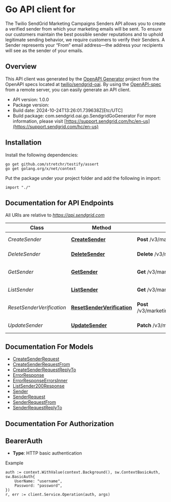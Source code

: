 # Go API client for 

The Twilio SendGrid Marketing Campaigns Senders API allows you to create a verified sender from which your marketing emails will be sent. To ensure our customers maintain the best possible sender reputations and to uphold legitimate sending behavior, we require customers to verify their Senders. A Sender represents your “From” email address—the address your recipients will see as the sender of your emails.

## Overview
This API client was generated by the [OpenAPI Generator](https://openapi-generator.tech) project from the OpenAPI specs located at [twilio/sendgrid-oai](https://github.com/twilio/sendgrid-oai/tree/main/spec).  By using the [OpenAPI-spec](https://www.openapis.org/) from a remote server, you can easily generate an API client.

- API version: 1.0.0
- Package version: 
- Build date: 2024-10-24T13:26:01.739638Z[Etc/UTC]
- Build package: com.sendgrid.oai.go.SendgridGoGenerator
For more information, please visit [https://support.sendgrid.com/hc/en-us](https://support.sendgrid.com/hc/en-us)

## Installation

Install the following dependencies:

```shell
go get github.com/stretchr/testify/assert
go get golang.org/x/net/context
```

Put the package under your project folder and add the following in import:

```golang
import "./"
```

## Documentation for API Endpoints

All URIs are relative to *https://api.sendgrid.com*

Class | Method | HTTP request | Description
------------ | ------------- | ------------- | -------------
*CreateSender* | [**CreateSender**](docs/CreateSender.md#createsender) | **Post** /v3/marketing/senders | Create a Sender
*DeleteSender* | [**DeleteSender**](docs/DeleteSender.md#deletesender) | **Delete** /v3/marketing/senders/{Id} | Delete a Sender
*GetSender* | [**GetSender**](docs/GetSender.md#getsender) | **Get** /v3/marketing/senders/{Id} | Get a specific Sender
*ListSender* | [**ListSender**](docs/ListSender.md#listsender) | **Get** /v3/marketing/senders | Get a list of all Senders
*ResetSenderVerification* | [**ResetSenderVerification**](docs/ResetSenderVerification.md#resetsenderverification) | **Post** /v3/marketing/senders/{Id}/resend_verification | Resend a Sender verification
*UpdateSender* | [**UpdateSender**](docs/UpdateSender.md#updatesender) | **Patch** /v3/marketing/senders/{Id} | Update a Sender


## Documentation For Models

 - [CreateSenderRequest](CreateSenderRequest.md)
 - [CreateSenderRequestFrom](CreateSenderRequestFrom.md)
 - [CreateSenderRequestReplyTo](CreateSenderRequestReplyTo.md)
 - [ErrorResponse](ErrorResponse.md)
 - [ErrorResponseErrorsInner](ErrorResponseErrorsInner.md)
 - [ListSender200Response](ListSender200Response.md)
 - [Sender](Sender.md)
 - [SenderRequest](SenderRequest.md)
 - [SenderRequestFrom](SenderRequestFrom.md)
 - [SenderRequestReplyTo](SenderRequestReplyTo.md)


## Documentation For Authorization



## BearerAuth

- **Type**: HTTP basic authentication

Example

```golang
auth := context.WithValue(context.Background(), sw.ContextBasicAuth, sw.BasicAuth{
    UserName: "username",
    Password: "password",
})
r, err := client.Service.Operation(auth, args)
```

